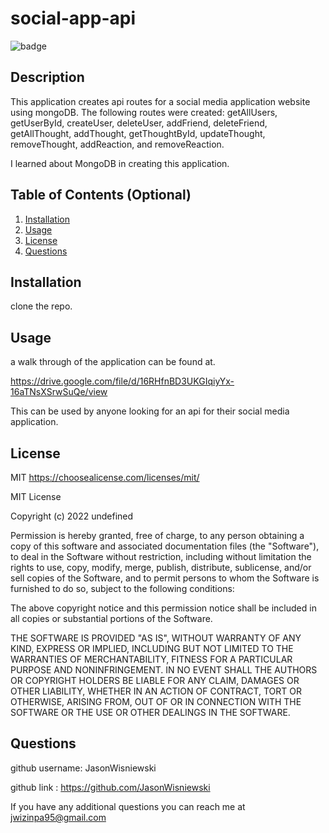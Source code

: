 # social-app-api


![badge](https://img.shields.io/badge/MIT-License-red)

## Description
This application creates api routes for a social media application website using mongoDB. The following routes were created: getAllUsers, getUserById,  createUser, deleteUser, addFriend, deleteFriend, getAllThought, addThought, getThoughtById, updateThought, removeThought, addReaction, and removeReaction.

I learned about MongoDB in creating this application. 

## Table of Contents (Optional)
1. [Installation](#installation)<br>
2. [Usage](#usage)<br>
3. [License](#license)<br>
4. [Questions](#questions)<br>

## Installation
clone the repo.

## Usage
a walk through of the application can be found at.

https://drive.google.com/file/d/16RHfnBD3UKGIqiyYx-16aTNsXSrwSuQe/view

This can be used by anyone looking for an api for their social media application. 

## License
MIT
https://choosealicense.com/licenses/mit/

MIT License

Copyright (c) 2022 undefined

Permission is hereby granted, free of charge, to any person obtaining a copy
of this software and associated documentation files (the "Software"), to deal
in the Software without restriction, including without limitation the rights
to use, copy, modify, merge, publish, distribute, sublicense, and/or sell
copies of the Software, and to permit persons to whom the Software is
furnished to do so, subject to the following conditions:

The above copyright notice and this permission notice shall be included in all
copies or substantial portions of the Software.

THE SOFTWARE IS PROVIDED "AS IS", WITHOUT WARRANTY OF ANY KIND, EXPRESS OR
IMPLIED, INCLUDING BUT NOT LIMITED TO THE WARRANTIES OF MERCHANTABILITY,
FITNESS FOR A PARTICULAR PURPOSE AND NONINFRINGEMENT. IN NO EVENT SHALL THE
AUTHORS OR COPYRIGHT HOLDERS BE LIABLE FOR ANY CLAIM, DAMAGES OR OTHER
LIABILITY, WHETHER IN AN ACTION OF CONTRACT, TORT OR OTHERWISE, ARISING FROM,
OUT OF OR IN CONNECTION WITH THE SOFTWARE OR THE USE OR OTHER DEALINGS IN THE
SOFTWARE.


## Questions
github username: JasonWisniewski

github link : https://github.com/JasonWisniewski

If you have any additional questions you can reach me at jwizinpa95@gmail.com
